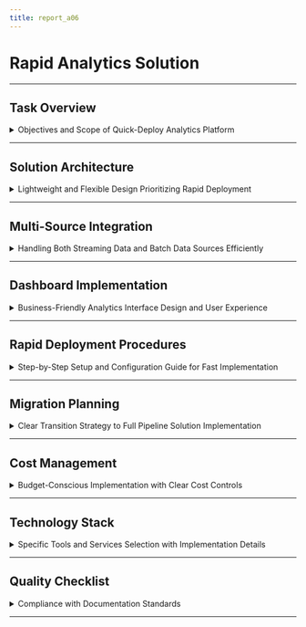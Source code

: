 ```yaml
---
title: report_a06
---
```


# Rapid Analytics Solution

---

## Task Overview

<details>
<summary>Objectives and Scope of Quick-Deploy Analytics Platform</summary>

---

- **Purpose**: Design a rapid-deployment analytics solution for immediate business needs while full data pipeline infrastructure is under development.
- **Scope**: Temporary but functional system prioritizing speed and flexibility over perfect architecture.
- **Target audience**: Business teams requiring immediate analytics, data engineers, and executives.
- **Outcome**: A production-ready analytics platform deployable in `1-2` weeks with migration path to full infrastructure.

#### Key Requirements

- **Speed over perfection**: Deploy in days/weeks rather than months.
- **Temporary nature**: Designed for replacement by full pipeline later (A01+A02+A03 or A05).
- **Business priority**: Satisfy immediate analytics requests while buying time for proper infrastructure.
- **Flexibility focus**: Easy accommodation of various business team requests and changing requirements.
- **Migration path**: Clear transition strategy to comprehensive data platform.

---

#### Success Metrics

- **Deployment speed**: Fully operational within `2` weeks of project start.
- **Business satisfaction**: `>90%` of immediate analytics requests fulfilled.
- **Cost efficiency**: `<50%` cost of full infrastructure during interim period.
- **Migration readiness**: Seamless transition to full pipeline with minimal data loss.

---

</details>

---

## Solution Architecture

<details>
<summary>Lightweight and Flexible Design Prioritizing Rapid Deployment</summary>

---

- **Architecture approach**: Cloud-native serverless components with managed services for minimal operational overhead.
- **Core components**:
  - Data ingestion: AWS Lambda functions with API Gateway for flexible data source integration.
  - Storage layer: Amazon S3 data lake with simple partitioning scheme.
  - Processing engine: AWS Glue for ETL jobs and data transformation.
  - Analytics frontend: Amazon QuickSight for business intelligence dashboards.
- **Integration flexibility**: Support for both streaming and batch data sources with unified processing.

#### Serverless Architecture Benefits

- **Zero infrastructure management**: Fully managed services eliminate operational overhead.
- **Automatic scaling**: Pay-per-use model with infinite scalability for varying workloads.
- **Rapid deployment**: Infrastructure-as-code deployment in `<1` day.
- **Cost optimization**: No idle resource costs during low-usage periods.

---

#### Component Integration

- **Data flow architecture**:
  ```mermaid
  graph TD
    A[Data Sources] --> B[API Gateway]
    B --> C[Lambda Ingestion]
    C --> D[S3 Data Lake]
    D --> E[Glue ETL Jobs]
    E --> F[Processed Data]
    F --> G[QuickSight]
    G --> H[Business Dashboards]
    
    I[Scheduled Data] --> J[EventBridge]
    J --> E
  ```
- **Service integration**: Loose coupling between components for easy modification and scaling.

---

</details>

---

## Multi-Source Integration

<details>
<summary>Handling Both Streaming Data and Batch Data Sources Efficiently</summary>

---

- **Integration strategy**: Unified API layer supporting REST, webhooks, file uploads, and database connections.
- **Data source types**: External APIs (AppsFlyer, Google Analytics), database exports, CSV uploads, real-time streams.
- **Format flexibility**: Support for JSON, CSV, Parquet, and custom formats with automatic schema detection.
- **Connector library**: Pre-built integrations for common business tools and data sources.

#### API Gateway Configuration

- **Flexible endpoints**: RESTful APIs for different data source types and formats.
- **Authentication**: Multiple auth methods (API keys, OAuth, IAM roles) for diverse source requirements.
- **Rate limiting**: Configurable limits per data source to prevent overload.
- **Data validation**: Schema validation and data quality checks at ingestion point.
- **Example endpoint configuration**:
  ```yaml
  endpoints:
    - path: /ingest/appsflyer
      method: POST
      auth: api_key
      rate_limit: 1000/minute
      
    - path: /ingest/csv
      method: POST  
      auth: iam_role
      max_file_size: 100MB
      
    - path: /ingest/realtime
      method: POST
      auth: oauth
      rate_limit: 10000/minute
  ```

---

#### Batch Processing Integration

- **File processing**: Automated S3 event triggers for uploaded files.
- **Database connections**: Scheduled extracts from MySQL, PostgreSQL, and external APIs.
- **ETL scheduling**: EventBridge cron schedules for regular data processing.
- **Error handling**: Retry logic and dead letter queues for failed processing jobs.

---

</details>

---

## Dashboard Implementation

<details>
<summary>Business-Friendly Analytics Interface Design and User Experience</summary>

---

- **Dashboard strategy**: Self-service analytics with pre-built templates and custom visualization capabilities.
- **User experience**: Intuitive interface requiring minimal training for business users.
- **Template library**: Common business scenarios (marketing analytics, sales dashboards, operational metrics).
- **Customization**: Drag-and-drop interface for report creation and modification.

#### QuickSight Implementation

- **User management**: Integration with existing Active Directory/SSO for seamless access.
- **Dashboard templates**: Pre-configured dashboards for immediate business value.
- **Data preparation**: Visual ETL interface for business users to create custom datasets.
- **Mobile accessibility**: Responsive design for tablet and mobile access.

---

#### Template Categories

- **Marketing analytics**:
  - Campaign performance tracking and ROI analysis.
  - Customer acquisition costs and lifetime value metrics.
  - Attribution modeling and conversion funnel analysis.
- **Sales dashboards**:
  - Revenue tracking and forecasting.
  - Sales pipeline analysis and team performance metrics.
  - Customer segmentation and behavior analysis.
- **Operational metrics**:
  - System performance and uptime monitoring.
  - Resource utilization and cost tracking.
  - Process efficiency and quality metrics.

---

</details>

---

## Rapid Deployment Procedures

<details>
<summary>Step-by-Step Setup and Configuration Guide for Fast Implementation</summary>

---

- **Deployment timeline**: `5` days infrastructure setup + `5` days configuration and testing.
- **Automation level**: `90%` automated deployment using CloudFormation and scripts.
- **Prerequisites**: AWS account, basic networking setup, user authentication system.
- **Skill requirements**: One DevOps engineer and one data analyst for complete setup.

#### Week 1: Infrastructure Deployment

- **Day 1-2**: CloudFormation stack deployment and core services setup.
  ```bash
  # Deploy core infrastructure
  aws cloudformation create-stack \
    --stack-name rapid-analytics \
    --template-body file://rapid-analytics.yaml \
    --capabilities CAPABILITY_IAM
  ```
- **Day 3**: Data source connector configuration and API Gateway setup.
- **Day 4**: QuickSight workspace setup and initial template deployment.
- **Day 5**: User access configuration and basic testing.

---

#### Week 2: Configuration and Testing

- **Day 6-7**: Business dashboard template customization and data source integration.
- **Day 8-9**: User training and feedback incorporation.
- **Day 10**: Production deployment and go-live preparation.

#### Automation Scripts

- **Infrastructure deployment**: Complete CloudFormation template for one-click deployment.
- **Configuration scripts**: Python scripts for data source setup and dashboard creation.
- **Testing automation**: Automated data validation and dashboard functionality testing.

---

</details>

---

## Migration Planning

<details>
<summary>Clear Transition Strategy to Full Pipeline Solution Implementation</summary>

---

- **Migration timeline**: Planned transition over `4-6` weeks with zero data loss.
- **Data preservation**: Complete historical data migration to new platform architecture.
- **User transition**: Gradual user migration with training and support.
- **System overlap**: Parallel operation period for validation and risk mitigation.

#### Migration Strategy

- **Phase 1**: Full pipeline deployment alongside rapid solution.
- **Phase 2**: Data synchronization and validation between systems.
- **Phase 3**: User migration with dashboard recreation in new system.
- **Phase 4**: Rapid solution decommissioning and resource cleanup.

---

#### Data Migration Process

- **Historical data**: S3-to-S3 transfer with format conversion if required.
- **Schema mapping**: Automated mapping between rapid solution and full pipeline schemas.
- **Validation procedures**: Data quality checks and reconciliation reports.
- **Rollback plan**: Ability to revert to rapid solution if migration issues occur.

#### User Change Management

- **Training programs**: Hands-on training for new platform capabilities.
- **Documentation**: Updated user guides and video tutorials.
- **Support structure**: Dedicated support during transition period.
- **Feedback integration**: User feedback incorporation for platform improvements.

---

</details>

---

## Cost Management

<details>
<summary>Budget-Conscious Implementation with Clear Cost Controls</summary>

---

- **Cost structure**: Pay-per-use model with predictable monthly costs `<$5,000` for typical workloads.
- **Cost optimization**: Automatic scaling and serverless architecture minimize idle resource costs.
- **Budget controls**: CloudWatch billing alerts and resource usage monitoring.
- **Cost comparison**: `50-70%` lower costs compared to full infrastructure solution.

#### Service Costs

- **Lambda functions**: `$0.20` per `1M` requests + compute time.
- **S3 storage**: `$0.023` per GB standard storage + transfer costs.
- **Glue ETL**: `$0.44` per DPU hour for data processing jobs.
- **QuickSight**: `$5` per user per month for standard edition.

---

#### Cost Monitoring

- **Budget alerts**: Automated notifications at `50%`, `80%`, and `100%` of monthly budget.
- **Resource optimization**: Weekly cost reviews and right-sizing recommendations.
- **Usage analytics**: Detailed cost breakdown by service and data source.
- **Forecast modeling**: Predictive cost analysis for growth planning.

---

</details>

---

## Technology Stack

<details>
<summary>Specific Tools and Services Selection with Implementation Details</summary>

---

- **Infrastructure**: AWS serverless services for maximum agility and minimal maintenance.
- **Data processing**: AWS Glue for ETL, Lambda for real-time processing.
- **Storage**: S3 with intelligent tiering for cost optimization.
- **Analytics**: QuickSight for business intelligence with Athena for ad-hoc queries.
- **Monitoring**: CloudWatch for system monitoring and cost tracking.

#### Service Configuration

- **AWS Lambda**:
  ```python
  import boto3
  import json
  
  def lambda_handler(event, context):
      # Generic data ingestion function
      s3 = boto3.client('s3')
      
      # Process incoming data
      processed_data = transform_data(event['body'])
      
      # Store in S3 data lake
      s3.put_object(
          Bucket='rapid-analytics-data',
          Key=f"raw/{datetime.now().strftime('%Y/%m/%d')}/{uuid4()}.json",
          Body=json.dumps(processed_data)
      )
  ```

---

#### Integration Patterns

- **Event-driven processing**: S3 events trigger Glue jobs for automated data processing.
- **API-first design**: All components accessible via REST APIs for maximum integration flexibility.
- **Schema evolution**: Support for changing data formats without breaking existing dashboards.
- **Backup strategy**: Automated S3 versioning and cross-region replication for data protection.

---

</details>

---

## Quality Checklist

<details>
<summary>Compliance with Documentation Standards</summary>

---

- [x] YAML front matter present with `report_a06` title.
- [x] Each subsection (###) contains one details block.
- [x] Main sections (##) separated by `---`.
- [x] No separators between ### sections.
- [x] Details blocks start and end with `---`.
- [x] Subsubsections (####) separated by `---`.
- [x] Summary text is descriptive and specific.
- [x] All content formatted as bullet points.
- [x] Block elements (code, YAML) indented by `2` spaces.
- [x] No numbered headings or bullet points.
- [x] Technical symbols wrapped in backticks (e.g., `1-2`).
- [x] Code blocks include language specification (e.g., `yaml`, `python`).

---

</details>

---
